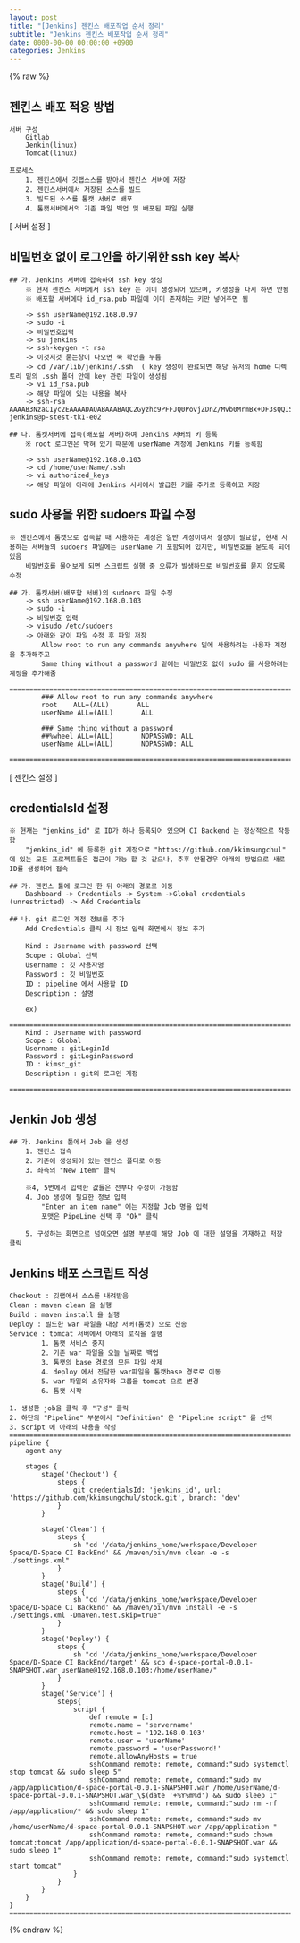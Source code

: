 ```yaml
---  
layout: post  
title: "[Jenkins] 젠킨스 배포작업 순서 정리"  
subtitle: "Jenkins 젠킨스 배포작업 순서 정리"  
date: 0000-00-00 00:00:00 +0900  
categories: Jenkins  
---  
```

{% raw %}  
## 젠킨스 배포 적용 방법  
  
	서버 구성  
		Gitlab  
		Jenkin(linux)  
		Tomcat(linux)  
  
	프로세스  
		1. 젠킨스에서 깃랩소스를 받아서 젠킨스 서버에 저장  
		2. 젠킨스서버에서 저장된 소스를 빌드  
		3. 빌드된 소스를 톰캣 서버로 배포  
		4. 톰캣서버에서의 기존 파일 백업 및 배포된 파일 실행  
  
[ 서버 설정 ]  
## 비밀번호 없이 로그인을 하기위한 ssh key 복사  
  
	## 가. Jenkins 서버에 접속하여 ssh key 생성  
		※ 현재 젠킨스 서버에서 ssh key 는 이미 생성되어 있으며, 키생성을 다시 하면 안됨  
		※ 배포할 서버에다 id_rsa.pub 파일에 이미 존재하는 키만 넣어주면 됨  
  
		-> ssh userName@192.168.0.97  
		-> sudo -i  
		-> 비밀번호입력  
		-> su jenkins  
		-> ssh-keygen -t rsa  
		-> 이것저것 묻는창이 나오면 쭉 확인을 누름  
		-> cd /var/lib/jenkins/.ssh	 ( key 생성이 완료되면 해당 유저의 home 디렉토리 밑의 .ssh 폴더 안에 key 관련 파일이 생성됨  
		-> vi id_rsa.pub  
		-> 해당 파일에 있는 내용을 복사  
		-> ssh-rsa AAAAB3NzaC1yc2EAAAADAQABAAABAQC2Gyzhc9PFFJQ0PovjZDnZ/Mvb0MrmBx+DF3sQQI5U+jkYWZ8DH1Xbs6lY8GFhwKvwKONMljdYk2Fu+36GQ/YeTIkGkJzCsP1jviQNBsYedZ4m5Y5tdkZ/Uur14mrJNjZso583ANjF8Cj4LCuiMV3w2aZKi0OcKxphGKy9C+f5xo4pu+wRkLznwwonfIM/sOfiVct3BrAgZ9EcXa2eYxDHDUxmAFB1 jenkins@p-stest-tk1-e02  
  
	## 나. 톰캣서버에 접속(배포할 서버)하여 Jenkins 서버의 키 등록  
		※ root 로그인은 막혀 있기 때문에 userName 계정에 Jenkins 키를 등록함  
  
		-> ssh userName@192.168.0.103  
		-> cd /home/userName/.ssh  
		-> vi authorized_keys  
		-> 해당 파일에 아래에 Jenkins 서버에서 발급한 키를 추가로 등록하고 저장  
  
## sudo 사용을 위한 sudoers 파일 수정  
	※ 젠킨스에서 톰캣으로 접속할 때 사용하는 계정은 일반 계정이여서 설정이 필요함, 현재 사용하는 서버들의 sudoers 파일에는 userName 가 포함되어 있지만, 비밀번호를 묻도록 되어있음  
		비밀번호를 물어보게 되면 스크립트 실행 중 오류가 발생하므로 비밀번호를 묻지 않도록 수정  
  
	## 가. 톰캣서버(배포할 서버)의 sudoers 파일 수정  
		-> ssh userName@192.168.0.103  
		-> sudo -i  
		-> 비밀번호 입력  
		-> visudo /etc/sudoers  
		-> 아래와 같이 파일 수정 후 파일 저장  
			Allow root to run any commands anywhere 밑에 사용하려는 사용자 계정을 추가해주고  
			Same thing without a password 밑에는 비밀번호 없이 sudo 를 사용하려는 계정을 추가해줌  
			====================================================================================================  
			### Allow root to run any commands anywhere  
			root    ALL=(ALL)       ALL  
			userName ALL=(ALL)       ALL  
  
			### Same thing without a password  
			##%wheel ALL=(ALL)       NOPASSWD: ALL  
			userName ALL=(ALL)       NOPASSWD: ALL  
			====================================================================================================  
  
[ 젠킨스 설정 ]  
  
## credentialsId 설정  
	※ 현재는 "jenkins_id" 로 ID가 하나 등록되어 있으며 CI Backend 는 정상적으로 작동함  
		"jenkins_id" 에 등록한 git 계정으로 "https://github.com/kkimsungchul" 에 있는 모든 프로젝트들은 접근이 가능 할 것 같으나, 추후 안될경우 아래의 방법으로 새로 ID를 생성하여 접속  
  
	## 가. 젠킨스 툴에 로그인 한 뒤 아래의 경로로 이동  
		Dashboard -> Credentials -> System ->Global credentials (unrestricted) -> Add Credentials  
  
	## 나. git 로그인 계정 정보를 추가  
		Add Credentials 클릭 시 정보 입력 화면에서 정보 추가  
  
		Kind : Username with password 선택  
		Scope : Global 선택  
		Username : 깃 사용자명  
		Password : 깃 비밀번호  
		ID : pipeline 에서 사용할 ID  
		Description : 설명  
  
		ex)  
		====================================================================================================  
		Kind : Username with password  
		Scope : Global  
		Username : gitLoginId  
		Password : gitLoginPassword  
		ID : kimsc_git  
		Description : git의 로그인 계정  
		====================================================================================================  
  
## Jenkin Job 생성  
  
	## 가. Jenkins 툴에서 Job 을 생성  
		1. 젠킨스 접속  
		2. 기존에 생성되어 있는 젠킨스 폴더로 이동  
		3. 좌측의 "New Item" 클릭  
  
		※4, 5번에서 입력한 값들은 전부다 수정이 가능함  
		4. Job 생성에 필요한 정보 입력  
			"Enter an item name" 에는 지정할 Job 명을 입력  
			포맷은 PipeLine 선택 후 "Ok" 클릭  
  
		5. 구성하는 화면으로 넘어오면 설명 부분에 해당 Job 에 대한 설명을 기재하고 저장 클릭  
  
## Jenkins 배포 스크립트 작성  
  
	Checkout : 깃랩에서 소스를 내려받음  
	Clean : maven clean 을 실행  
	Build : maven install 을 실행  
	Deploy : 빌드한 war 파일을 대상 서버(톰캣) 으로 전송  
	Service : tomcat 서버에서 아래의 로직을 실행  
			1. 톰캣 서비스 중지  
			2. 기존 war 파일을 오늘 날짜로 백업  
			3. 톰캣의 base 경로의 모든 파일 삭제  
			4. deploy 에서 전달한 war파일을 톰캣base 경로로 이동  
			5. war 파일의 소유자와 그룹을 tomcat 으로 변경  
			6. 톰캣 시작  
  
	1. 생성한 job을 클릭 후 "구성" 클릭  
	2. 하단의 "Pipeline" 부분에서 "Definition" 은 "Pipeline script" 를 선택  
	3. script 에 아래의 내용을 작성  
	====================================================================================================  
	pipeline {  
		agent any  
  
		stages {  
			stage('Checkout') {  
				steps {  
					git credentialsId: 'jenkins_id', url: 'https://github.com/kkimsungchul/stock.git', branch: 'dev'  
				}  
			}  
  
			stage('Clean') {  
				steps {  
					sh "cd '/data/jenkins_home/workspace/Developer Space/D-Space CI BackEnd' && /maven/bin/mvn clean -e -s ./settings.xml"  
				}  
			}  
			stage('Build') {  
				steps {  
					sh "cd '/data/jenkins_home/workspace/Developer Space/D-Space CI BackEnd' && /maven/bin/mvn install -e -s ./settings.xml -Dmaven.test.skip=true"  
				}  
			}  
			stage('Deploy') {  
				steps {  
					sh "cd '/data/jenkins_home/workspace/Developer Space/D-Space CI BackEnd/target' && scp d-space-portal-0.0.1-SNAPSHOT.war userName@192.168.0.103:/home/userName/"  
				}  
			}  
			stage('Service') {  
				steps{  
					script {  
						def remote = [:]  
						remote.name = 'servername'  
						remote.host = '192.168.0.103'  
						remote.user = 'userName'  
						remote.password = 'userPassword!'  
						remote.allowAnyHosts = true  
						sshCommand remote: remote, command:"sudo systemctl stop tomcat && sudo sleep 5"  
						sshCommand remote: remote, command:"sudo mv /app/application/d-space-portal-0.0.1-SNAPSHOT.war /home/userName/d-space-portal-0.0.1-SNAPSHOT.war_\$(date '+%Y%m%d') && sudo sleep 1"  
						sshCommand remote: remote, command:"sudo rm -rf /app/application/* && sudo sleep 1"  
						sshCommand remote: remote, command:"sudo mv /home/userName/d-space-portal-0.0.1-SNAPSHOT.war /app/application "  
						sshCommand remote: remote, command:"sudo chown tomcat:tomcat /app/application/d-space-portal-0.0.1-SNAPSHOT.war && sudo sleep 1"  
						sshCommand remote: remote, command:"sudo systemctl start tomcat"  
					}  
				}  
			}  
		}  
	}  
	====================================================================================================  
  
{% endraw %}
